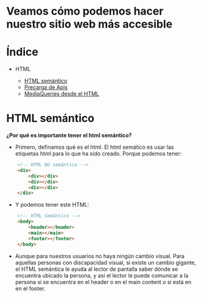 # Veamos cómo podemos hacer nuestro sitio web más accesible

# Índice

- HTML

  - [HTML semántico](#html-semántico)
  - [Precarga de Apis](#precarga-de-apis)
  - [MediaQueries desde el HTML](#mediaqueries-desde-el-html)

# HTML semántico

**¿Por qué es importante tener el html semántico?**

- Primero, definamos qué es el html. El html semático es usar las etiquetas html para lo que ha sido creado. Porque podemos tener:

```HTML
    <!-- HTML NO semántico -->
    <div>
        <div></div>
        <div></div>
        <div></div>
    </div>
```

- Y podemos tener este HTML:

```HTML
    <!-- HTML Semántico -->
    <body>
        <header></header>
        <main></main>
        <footer></footer>
    </body>
```

- Aunque para nuestros usuarios no haya ningún cambio visual. Para aquellas personas con discapacidad visual, sí existe un cambio gigante, el HTML semántica le ayuda al lector de pantalla saber dónde se encuentra ubicado la persona, y así el lector le puede comunicar a la persona si se encuentra en el header o en el main content o si está en en el footer.
